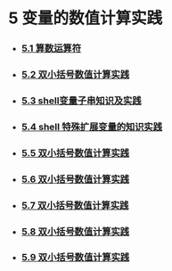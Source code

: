 # 5 变量的数值计算实践



- ### [5.1 算数运算符](5.1.md)

  

- ### [5.2 双小括号数值计算实践](5.2.md)



- ### [5.3 shell变量子串知识及实践](5.3.md)



- ### [5.4 shell 特殊扩展变量的知识实践](5.4.md)



- ### [5.5 双小括号数值计算实践](5.5.md)



- ### [5.6 双小括号数值计算实践](5.6.md)



- ### [5.7 双小括号数值计算实践](5.7.md)



- ### [5.8 双小括号数值计算实践](5.8.md)



- ### [5.9 双小括号数值计算实践](5.9.md)



